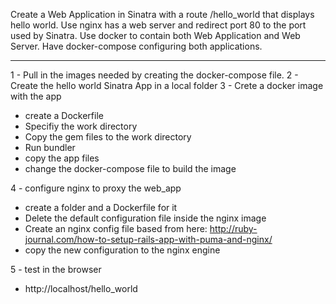 Create a Web Application in Sinatra with a route /hello_world that displays hello world.
Use nginx has a web server and redirect port 80 to the port used by Sinatra.
Use docker to contain both Web Application and Web Server. Have docker-compose configuring both applications.



------------------------------------------

1 - Pull in the images needed by creating the docker-compose file.
2 - Create the hello world Sinatra App in a local folder
3 - Crete a docker image with the app
  - create a Dockerfile
  - Specifiy the work directory
  - Copy the gem files to the work directory
  - Run bundler
  - copy the app files
  - change the docker-compose file to build the image

4 - configure nginx to proxy the web_app
  - create a folder and a Dockerfile for it
  - Delete the default configuration file inside the nginx image
  - Create an nginx config file based from here: http://ruby-journal.com/how-to-setup-rails-app-with-puma-and-nginx/
  - copy the new configuration to the nginx engine

5 - test in the browser
  - http://localhost/hello_world
